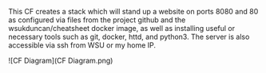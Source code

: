 This CF creates a stack which will stand up a website on ports 8080 and 80 as configured via files from the project github and the wsukduncan/cheatsheet docker image, as well as installing useful or necessary tools such as git, docker, httd, and python3. The server is also accessible via ssh from WSU or my home IP.

![CF Diagram](CF Diagram.png)